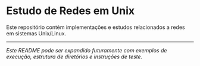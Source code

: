 # Estudo de Redes em Unix  

Este repositório contém implementações e estudos relacionados a redes em sistemas Unix/Linux.  

---
*Este README pode ser expandido futuramente com exemplos de execução, estrutura de diretórios e instruções de teste.*
